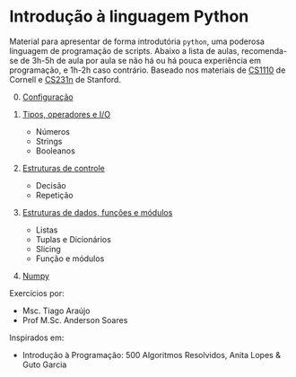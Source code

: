 # Introdução à linguagem Python

Material para apresentar de forma introdutória `python`, uma poderosa linguagem de programação de scripts. Abaixo a lista de aulas, recomenda-se de 3h-5h de aula por aula se não há ou há pouca experiência em programação, e 1h-2h caso contrário. Baseado nos materiais de [CS1110](https://www.cs.cornell.edu/courses/cs1110/2016sp/lectures/index.php) de Cornell e [CS231n](http://cs231n.github.io/python-numpy-tutorial/) de Stanford.

0. [Configuração](./Aula_0_Configuracao.md)

1. [Tipos, operadores e I/O](./Aula_1_Operadores.md)  
    * Números
    * Strings
    * Booleanos

2. [Estruturas de controle](./Aula_2_Controle.md)
    * Decisão
    * Repetição

3. [Estruturas de dados, funções e módulos](./Aula_3_Listas.md)
    * Listas
    * Tuplas e Dicionários
    * Slicing
    * Função e módulos

4. [Numpy](https://numpy.org/devdocs/user/quickstart.html)
   
Exercícios por:
* Msc. Tiago Araújo
* Prof M.Sc. Anderson Soares

Inspirados em:
* Introdução à Programação: 500 Algoritmos Resolvidos, Anita Lopes & Guto Garcia


